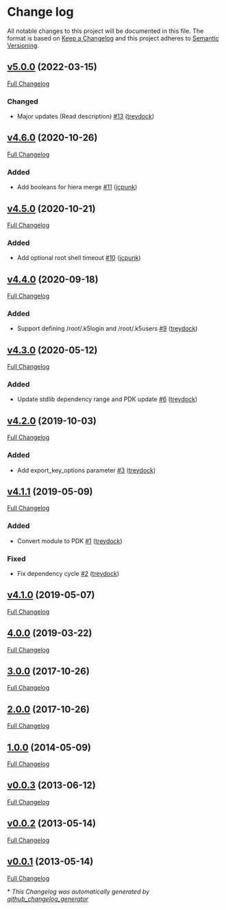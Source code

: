 # Change log

All notable changes to this project will be documented in this file. The format is based on [Keep a Changelog](http://keepachangelog.com/en/1.0.0/) and this project adheres to [Semantic Versioning](http://semver.org).

## [v5.0.0](https://github.com/treydock/puppet-module-root/tree/v5.0.0) (2022-03-15)

[Full Changelog](https://github.com/treydock/puppet-module-root/compare/v4.6.0...v5.0.0)

### Changed

- Major updates \(Read description\) [\#13](https://github.com/treydock/puppet-module-root/pull/13) ([treydock](https://github.com/treydock))

## [v4.6.0](https://github.com/treydock/puppet-module-root/tree/v4.6.0) (2020-10-26)

[Full Changelog](https://github.com/treydock/puppet-module-root/compare/v4.5.0...v4.6.0)

### Added

- Add booleans for hiera merge [\#11](https://github.com/treydock/puppet-module-root/pull/11) ([jcpunk](https://github.com/jcpunk))

## [v4.5.0](https://github.com/treydock/puppet-module-root/tree/v4.5.0) (2020-10-21)

[Full Changelog](https://github.com/treydock/puppet-module-root/compare/v4.4.0...v4.5.0)

### Added

- Add optional root shell timeout [\#10](https://github.com/treydock/puppet-module-root/pull/10) ([jcpunk](https://github.com/jcpunk))

## [v4.4.0](https://github.com/treydock/puppet-module-root/tree/v4.4.0) (2020-09-18)

[Full Changelog](https://github.com/treydock/puppet-module-root/compare/v4.3.0...v4.4.0)

### Added

- Support defining /root/.k5login and /root/.k5users [\#9](https://github.com/treydock/puppet-module-root/pull/9) ([treydock](https://github.com/treydock))

## [v4.3.0](https://github.com/treydock/puppet-module-root/tree/v4.3.0) (2020-05-12)

[Full Changelog](https://github.com/treydock/puppet-module-root/compare/v4.2.0...v4.3.0)

### Added

- Update stdlib dependency range and PDK update [\#6](https://github.com/treydock/puppet-module-root/pull/6) ([treydock](https://github.com/treydock))

## [v4.2.0](https://github.com/treydock/puppet-module-root/tree/v4.2.0) (2019-10-03)

[Full Changelog](https://github.com/treydock/puppet-module-root/compare/v4.1.1...v4.2.0)

### Added

- Add export\_key\_options parameter [\#3](https://github.com/treydock/puppet-module-root/pull/3) ([treydock](https://github.com/treydock))

## [v4.1.1](https://github.com/treydock/puppet-module-root/tree/v4.1.1) (2019-05-09)

[Full Changelog](https://github.com/treydock/puppet-module-root/compare/v4.1.0...v4.1.1)

### Added

- Convert module to PDK [\#1](https://github.com/treydock/puppet-module-root/pull/1) ([treydock](https://github.com/treydock))

### Fixed

- Fix dependency cycle [\#2](https://github.com/treydock/puppet-module-root/pull/2) ([treydock](https://github.com/treydock))

## [v4.1.0](https://github.com/treydock/puppet-module-root/tree/v4.1.0) (2019-05-07)

[Full Changelog](https://github.com/treydock/puppet-module-root/compare/4.0.0...v4.1.0)

## [4.0.0](https://github.com/treydock/puppet-module-root/tree/4.0.0) (2019-03-22)

[Full Changelog](https://github.com/treydock/puppet-module-root/compare/3.0.0...4.0.0)

## [3.0.0](https://github.com/treydock/puppet-module-root/tree/3.0.0) (2017-10-26)

[Full Changelog](https://github.com/treydock/puppet-module-root/compare/2.0.0...3.0.0)

## [2.0.0](https://github.com/treydock/puppet-module-root/tree/2.0.0) (2017-10-26)

[Full Changelog](https://github.com/treydock/puppet-module-root/compare/1.0.0...2.0.0)

## [1.0.0](https://github.com/treydock/puppet-module-root/tree/1.0.0) (2014-05-09)

[Full Changelog](https://github.com/treydock/puppet-module-root/compare/v0.0.3...1.0.0)

## [v0.0.3](https://github.com/treydock/puppet-module-root/tree/v0.0.3) (2013-06-12)

[Full Changelog](https://github.com/treydock/puppet-module-root/compare/v0.0.2...v0.0.3)

## [v0.0.2](https://github.com/treydock/puppet-module-root/tree/v0.0.2) (2013-05-14)

[Full Changelog](https://github.com/treydock/puppet-module-root/compare/v0.0.1...v0.0.2)

## [v0.0.1](https://github.com/treydock/puppet-module-root/tree/v0.0.1) (2013-05-14)

[Full Changelog](https://github.com/treydock/puppet-module-root/compare/c5c86cb5c420afe804a18e68f626a44d111af4e4...v0.0.1)



\* *This Changelog was automatically generated by [github_changelog_generator](https://github.com/github-changelog-generator/github-changelog-generator)*

